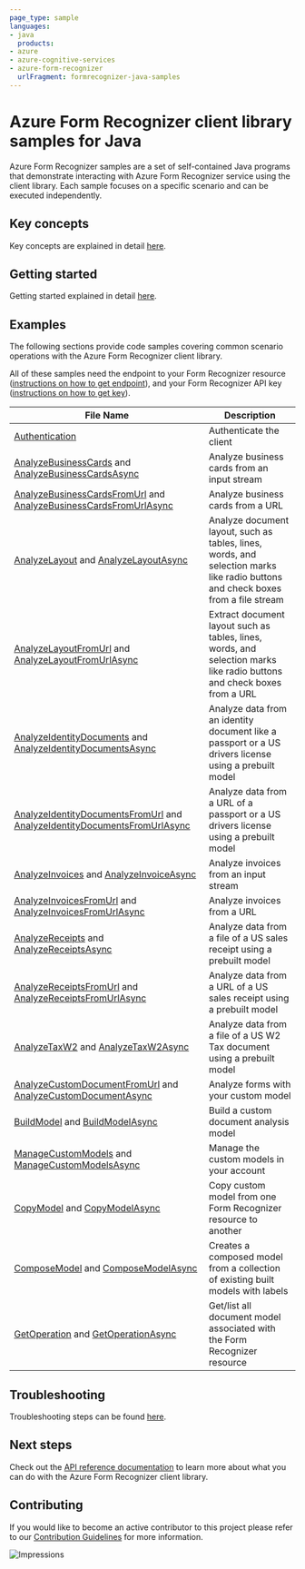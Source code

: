 ```yaml
---
page_type: sample
languages:
- java
  products:
- azure
- azure-cognitive-services
- azure-form-recognizer
  urlFragment: formrecognizer-java-samples
---
```


# Azure Form Recognizer client library samples for Java

Azure Form Recognizer samples are a set of self-contained Java programs that demonstrate interacting with Azure Form Recognizer service
using the client library. Each sample focuses on a specific scenario and can be executed independently.

## Key concepts
Key concepts are explained in detail [here][SDK_README_KEY_CONCEPTS].

## Getting started
Getting started explained in detail [here][SDK_README_GETTING_STARTED].

## Examples
The following sections provide code samples covering common scenario operations with the Azure Form Recognizer client library.

All of these samples need the endpoint to your Form Recognizer resource ([instructions on how to get endpoint][get-endpoint-instructions]), and your Form Recognizer API key ([instructions on how to get key][get-key-instructions]).

| **File Name**                                                                                                                                    | **Description**                                                                                                                  |
|--------------------------------------------------------------------------------------------------------------------------------------------------|----------------------------------------------------------------------------------------------------------------------------------|
| [Authentication][authentication_sample]                                                                                                          | Authenticate the client                                                                                                          |
| [AnalyzeBusinessCards][analyze_business_cards] and [AnalyzeBusinessCardsAsync][analyze_business_cards_async]                                     | Analyze business cards from an input stream                                                                                      |
| [AnalyzeBusinessCardsFromUrl][analyze_business_cards_from_url] and [AnalyzeBusinessCardsFromUrlAsync][analyze_business_cards_from_url_async]     | Analyze business cards from a URL                                                                                                |
| [AnalyzeLayout][analyze_layout] and [AnalyzeLayoutAsync][analyze_layout_async]                                                                   | Analyze document layout, such as tables, lines, words, and selection marks like radio buttons and check boxes from a file stream |
| [AnalyzeLayoutFromUrl][analyze_layout_from_url] and [AnalyzeLayoutFromUrlAsync][analyze_layout_from_url_async]                                   | Extract document layout such as tables, lines, words, and selection marks like radio buttons and check boxes from a URL          |
| [AnalyzeIdentityDocuments][analyze_id_documents] and [AnalyzeIdentityDocumentsAsync][analyze_id_documents_async]                                 | Analyze data from an identity document like a passport or a US drivers license using a prebuilt model                            |
| [AnalyzeIdentityDocumentsFromUrl][analyze_id_documents_from_url] and [AnalyzeIdentityDocumentsFromUrlAsync][analyze_id_documents_from_url_async] | Analyze data from a URL of a passport or a US drivers license using a prebuilt model                                             |
| [AnalyzeInvoices][analyze_invoices] and [AnalyzeInvoiceAsync][analyze_invoices_async]                                                            | Analyze invoices from an input stream                                                                                            |
| [AnalyzeInvoicesFromUrl][analyze_invoices_from_url] and [AnalyzeInvoicesFromUrlAsync][analyze_invoices_from_url_async]                           | Analyze invoices from a URL                                                                                                      |
| [AnalyzeReceipts][analyze_receipts] and [AnalyzeReceiptsAsync][analyze_receipts_async]                                                           | Analyze data from a file of a US sales receipt using a prebuilt model                                                            |
| [AnalyzeReceiptsFromUrl][analyze_receipts_from_url] and [AnalyzeReceiptsFromUrlAsync][analyze_receipts_from_url_async]                           | Analyze data from a URL of a US sales receipt using a prebuilt model                                                             |
| [AnalyzeTaxW2][analyze_w2] and [AnalyzeTaxW2Async][analyze_w2_async]                                                                             | Analyze data from a file of a US W2 Tax document using a prebuilt model                                                          |
| [AnalyzeCustomDocumentFromUrl][analyze_custom_documents] and [AnalyzeCustomDocumentAsync][analyze_custom_documents_async]                        | Analyze forms with your custom model                                                                                             |
| [BuildModel][build_model] and [BuildModelAsync][build_model_async]                                                                               | Build a custom document analysis model                                                                                           |
| [ManageCustomModels][manage_custom_models] and [ManageCustomModelsAsync][manage_custom_models_async]                                             | Manage the custom models in your account                                                                                         |
| [CopyModel][copy_model] and [CopyModelAsync][copy_model_async]                                                                                   | Copy custom model from one Form Recognizer resource to another                                                                   |
| [ComposeModel][compose_model] and [ComposeModelAsync][compose_model_async]                                                                       | Creates a composed model from a collection of existing built models with labels                                                  |
| [GetOperation][get_operation] and [GetOperationAsync][get_operation_async]                                                                       | Get/list all document model associated with the Form Recognizer resource                                                         |

## Troubleshooting
Troubleshooting steps can be found [here][SDK_README_TROUBLESHOOTING].

## Next steps
Check out the [API reference documentation][java_fr_ref_docs] to learn more about
what you can do with the Azure Form Recognizer client library.

## Contributing
If you would like to become an active contributor to this project please refer to our [Contribution
Guidelines][SDK_README_CONTRIBUTING] for more information.

<!-- LINKS -->
[SDK_README_CONTRIBUTING]: https://github.com/Azure/azure-sdk-for-java/blob/main/sdk/formrecognizer/azure-ai-formrecognizer/README.md#contributing
[SDK_README_GETTING_STARTED]: https://github.com/Azure/azure-sdk-for-java/blob/main/sdk/formrecognizer/azure-ai-formrecognizer/README.md#getting-started
[SDK_README_TROUBLESHOOTING]: https://github.com/Azure/azure-sdk-for-java/blob/main/sdk/formrecognizer/azure-ai-formrecognizer/README.md#troubleshooting
[SDK_README_KEY_CONCEPTS]: https://github.com/Azure/azure-sdk-for-java/blob/main/sdk/formrecognizer/azure-ai-formrecognizer/README.md#key-concepts
[SDK_README_DEPENDENCY]: ../../README.md#include-the-package
[SDK_README_NEXT_STEPS]: ../../README.md#next-steps
[java_fr_ref_docs]: https://aka.ms/azsdk-java-formrecognizer-ref-docs
[get-endpoint-instructions]: https://github.com/Azure/azure-sdk-for-java/tree/main/sdk/formrecognizer/azure-ai-formrecognizer#create-a-form-recognizer-resource
[get-key-instructions]: https://github.com/Azure/azure-sdk-for-java/tree/main/sdk/formrecognizer/azure-ai-formrecognizer#create-a-form-recognizer-client-using-azurekeycredential

[compose_model]: https://github.com/Azure/azure-sdk-for-java/blob/main/sdk/formrecognizer/azure-ai-formrecognizer/src/samples/java/com/azure/ai/formrecognizer/administration/ComposeModel.java
[compose_model_async]: https://github.com/Azure/azure-sdk-for-java/blob/main/sdk/formrecognizer/azure-ai-formrecognizer/src/samples/java/com/azure/ai/formrecognizer/administration/ComposeModelAsync.java
[authentication_sample]: https://github.com/Azure/azure-sdk-for-java/blob/main/sdk/formrecognizer/azure-ai-formrecognizer/src/samples/java/com/azure/ai/formrecognizer/Authentication.java
[manage_custom_models]: https://github.com/Azure/azure-sdk-for-java/blob/main/sdk/formrecognizer/azure-ai-formrecognizer/src/samples/java/com/azure/ai/formrecognizer/administration/ManageCustomModels.java
[manage_custom_models_async]: https://github.com/Azure/azure-sdk-for-java/blob/main/sdk/formrecognizer/azure-ai-formrecognizer/src/samples/java/com/azure/ai/formrecognizer/administration/ManageCustomModelsAsync.java
[analyze_business_cards]:https://github.com/Azure/azure-sdk-for-java/blob/main/sdk/formrecognizer/azure-ai-formrecognizer/src/samples/java/com/azure/ai/formrecognizer/AnalyzeBusinessCard.java
[analyze_business_cards_async]:https://github.com/Azure/azure-sdk-for-java/blob/main/sdk/formrecognizer/azure-ai-formrecognizer/src/samples/java/com/azure/ai/formrecognizer/AnalyzeBusinessCardAsync.java
[analyze_business_cards_from_url]:https://github.com/Azure/azure-sdk-for-java/blob/main/sdk/formrecognizer/azure-ai-formrecognizer/src/samples/java/com/azure/ai/formrecognizer/AnalyzeBusinessCardFromUrl.java
[analyze_business_cards_from_url_async]:https://github.com/Azure/azure-sdk-for-java/blob/main/sdk/formrecognizer/azure-ai-formrecognizer/src/samples/java/com/azure/ai/formrecognizer/AnalyzeBusinessCardFromUrlAsync.java
[analyze_layout]: https://github.com/Azure/azure-sdk-for-java/blob/main/sdk/formrecognizer/azure-ai-formrecognizer/src/samples/java/com/azure/ai/formrecognizer/AnalyzeLayout.java
[analyze_layout_async]:https://github.com/Azure/azure-sdk-for-java/blob/main/sdk/formrecognizer/azure-ai-formrecognizer/src/samples/java/com/azure/ai/formrecognizer/AnalyzeLayoutAsync.java
[analyze_layout_from_url]:https://github.com/Azure/azure-sdk-for-java/blob/main/sdk/formrecognizer/azure-ai-formrecognizer/src/samples/java/com/azure/ai/formrecognizer/AnalyzeLayoutFromUrl.java
[analyze_layout_from_url_async]: https://github.com/Azure/azure-sdk-for-java/blob/main/sdk/formrecognizer/azure-ai-formrecognizer/src/samples/java/com/azure/ai/formrecognizer/AnalyzeLayoutFromUrlAsync.java
[analyze_custom_documents]: https://github.com/Azure/azure-sdk-for-java/blob/main/sdk/formrecognizer/azure-ai-formrecognizer/src/samples/java/com/azure/ai/formrecognizer/AnalyzeCustomDocumentFromUrl.java
[analyze_custom_documents_async]: https://github.com/Azure/azure-sdk-for-java/blob/main/sdk/formrecognizer/azure-ai-formrecognizer/src/samples/java/com/azure/ai/formrecognizer/AnalyzeCustomDocumentAsync.java
[analyze_id_documents]: https://github.com/Azure/azure-sdk-for-java/blob/main/sdk/formrecognizer/azure-ai-formrecognizer/src/samples/java/com/azure/ai/formrecognizer/AnalyzeIdentityDocuments.java
[analyze_id_documents_async]: https://github.com/Azure/azure-sdk-for-java/blob/main/sdk/formrecognizer/azure-ai-formrecognizer/src/samples/java/com/azure/ai/formrecognizer/AnalyzeIdentityDocumentsAsync.java
[analyze_id_documents_from_url]: https://github.com/Azure/azure-sdk-for-java/blob/main/sdk/formrecognizer/azure-ai-formrecognizer/src/samples/java/com/azure/ai/formrecognizer/AnalyzeIdentityDocumentsFromUrl.java
[analyze_id_documents_from_url_async]: https://github.com/Azure/azure-sdk-for-java/blob/main/sdk/formrecognizer/azure-ai-formrecognizer/src/samples/java/com/azure/ai/formrecognizer/AnalyzeIdentityDocumentsFromUrlAsync.java
[analyze_invoices]: https://github.com/Azure/azure-sdk-for-java/blob/main/sdk/formrecognizer/azure-ai-formrecognizer/src/samples/java/com/azure/ai/formrecognizer/AnalyzeInvoices.java
[analyze_invoices_async]:  https://github.com/Azure/azure-sdk-for-java/blob/main/sdk/formrecognizer/azure-ai-formrecognizer/src/samples/java/com/azure/ai/formrecognizer/AnalyzeInvoicesAsync.java
[analyze_invoices_from_url]: https://github.com/Azure/azure-sdk-for-java/blob/main/sdk/formrecognizer/azure-ai-formrecognizer/src/samples/java/com/azure/ai/formrecognizer/AnalyzeInvoicesFromUrl.java
[analyze_invoices_from_url_async]: https://github.com/Azure/azure-sdk-for-java/blob/main/sdk/formrecognizer/azure-ai-formrecognizer/src/samples/java/com/azure/ai/formrecognizer/AnalyzeInvoicesFromUrlAsync.java
[analyze_receipts]: https://github.com/Azure/azure-sdk-for-java/blob/main/sdk/formrecognizer/azure-ai-formrecognizer/src/samples/java/com/azure/ai/formrecognizer/AnalyzeReceipts.java
[analyze_receipts_async]: https://github.com/Azure/azure-sdk-for-java/blob/main/sdk/formrecognizer/azure-ai-formrecognizer/src/samples/java/com/azure/ai/formrecognizer/AnalyzeReceiptsAsync.java
[analyze_receipts_from_url]: https://github.com/Azure/azure-sdk-for-java/blob/main/sdk/formrecognizer/azure-ai-formrecognizer/src/samples/java/com/azure/ai/formrecognizer/AnalyzeReceiptsFromUrl.java
[analyze_receipts_from_url_async]: https://github.com/Azure/azure-sdk-for-java/blob/main/sdk/formrecognizer/azure-ai-formrecognizer/src/samples/java/com/azure/ai/formrecognizer/AnalyzeReceiptsFromUrlAsync.java
[analyze_w2]: https://github.com/Azure/azure-sdk-for-java/blob/main/sdk/formrecognizer/azure-ai-formrecognizer/src/samples/java/com/azure/ai/formrecognizer/AnalyzeTaxW2.java
[analyze_w2_async]: https://github.com/Azure/azure-sdk-for-java/blob/main/sdk/formrecognizer/azure-ai-formrecognizer/src/samples/java/com/azure/ai/formrecognizer/AnalyzeTaxW2Async.java
[build_model]: https://github.com/Azure/azure-sdk-for-java/blob/main/sdk/formrecognizer/azure-ai-formrecognizer/src/samples/java/com/azure/ai/formrecognizer/administration/BuildModel.java
[build_model_async]: https://github.com/Azure/azure-sdk-for-java/blob/main/sdk/formrecognizer/azure-ai-formrecognizer/src/samples/java/com/azure/ai/formrecognizer/administration/BuildModelAsync.java
[copy_model]: https://github.com/Azure/azure-sdk-for-java/blob/main/sdk/formrecognizer/azure-ai-formrecognizer/src/samples/java/com/azure/ai/formrecognizer/administration/CopyModel.java
[copy_model_async]: https://github.com/Azure/azure-sdk-for-java/blob/main/sdk/formrecognizer/azure-ai-formrecognizer/src/samples/java/com/azure/ai/formrecognizer/administration/CopyModelAsync.java
[get_operation]: https://github.com/Azure/azure-sdk-for-java/blob/main/sdk/formrecognizer/azure-ai-formrecognizer/src/samples/java/com/azure/ai/formrecognizer/administration/GetOperationSummary.java
[get_operation_async]: https://github.com/Azure/azure-sdk-for-java/blob/main/sdk/formrecognizer/azure-ai-formrecognizer/src/samples/java/com/azure/ai/formrecognizer/administration/GetOperationSummaryAsync.java

![Impressions](https://azure-sdk-impressions.azurewebsites.net/api/impressions/azure-sdk-for-java%2Fsdk%2Fformrecognizer%2Fazure-ai-formrecognizer%2FREADME.png)
